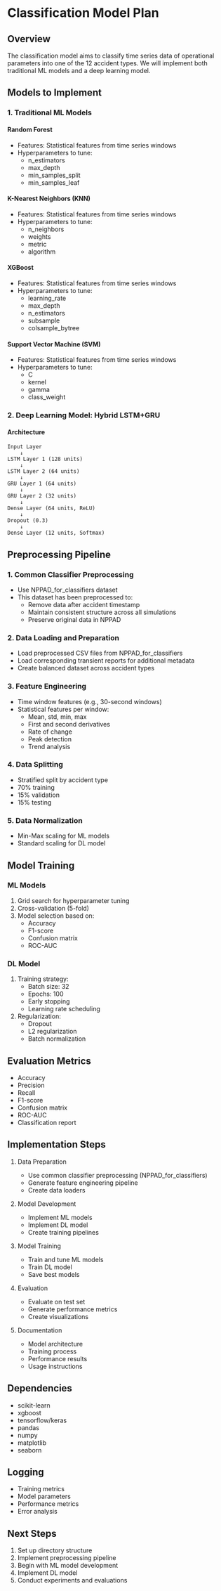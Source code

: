 # Classification Model Plan

## Overview
The classification model aims to classify time series data of operational parameters into one of the 12 accident types. We will implement both traditional ML models and a deep learning model.

## Models to Implement

### 1. Traditional ML Models

#### Random Forest
- Features: Statistical features from time series windows
- Hyperparameters to tune:
  - n_estimators
  - max_depth
  - min_samples_split
  - min_samples_leaf

#### K-Nearest Neighbors (KNN)
- Features: Statistical features from time series windows
- Hyperparameters to tune:
  - n_neighbors
  - weights
  - metric
  - algorithm

#### XGBoost
- Features: Statistical features from time series windows
- Hyperparameters to tune:
  - learning_rate
  - max_depth
  - n_estimators
  - subsample
  - colsample_bytree

#### Support Vector Machine (SVM)
- Features: Statistical features from time series windows
- Hyperparameters to tune:
  - C
  - kernel
  - gamma
  - class_weight

### 2. Deep Learning Model: Hybrid LSTM+GRU

#### Architecture
```
Input Layer
    ↓
LSTM Layer 1 (128 units)
    ↓
LSTM Layer 2 (64 units)
    ↓
GRU Layer 1 (64 units)
    ↓
GRU Layer 2 (32 units)
    ↓
Dense Layer (64 units, ReLU)
    ↓
Dropout (0.3)
    ↓
Dense Layer (12 units, Softmax)
```

## Preprocessing Pipeline

### 1. Common Classifier Preprocessing
- Use NPPAD_for_classifiers dataset
- This dataset has been preprocessed to:
  - Remove data after accident timestamp
  - Maintain consistent structure across all simulations
  - Preserve original data in NPPAD

### 2. Data Loading and Preparation
- Load preprocessed CSV files from NPPAD_for_classifiers
- Load corresponding transient reports for additional metadata
- Create balanced dataset across accident types

### 3. Feature Engineering
- Time window features (e.g., 30-second windows)
- Statistical features per window:
  - Mean, std, min, max
  - First and second derivatives
  - Rate of change
  - Peak detection
  - Trend analysis

### 4. Data Splitting
- Stratified split by accident type
- 70% training
- 15% validation
- 15% testing

### 5. Data Normalization
- Min-Max scaling for ML models
- Standard scaling for DL model

## Model Training

### ML Models
1. Grid search for hyperparameter tuning
2. Cross-validation (5-fold)
3. Model selection based on:
   - Accuracy
   - F1-score
   - Confusion matrix
   - ROC-AUC

### DL Model
1. Training strategy:
   - Batch size: 32
   - Epochs: 100
   - Early stopping
   - Learning rate scheduling
2. Regularization:
   - Dropout
   - L2 regularization
   - Batch normalization

## Evaluation Metrics
- Accuracy
- Precision
- Recall
- F1-score
- Confusion matrix
- ROC-AUC
- Classification report

## Implementation Steps

1. Data Preparation
   - Use common classifier preprocessing (NPPAD_for_classifiers)
   - Generate feature engineering pipeline
   - Create data loaders

2. Model Development
   - Implement ML models
   - Implement DL model
   - Create training pipelines

3. Model Training
   - Train and tune ML models
   - Train DL model
   - Save best models

4. Evaluation
   - Evaluate on test set
   - Generate performance metrics
   - Create visualizations

5. Documentation
   - Model architecture
   - Training process
   - Performance results
   - Usage instructions

## Dependencies
- scikit-learn
- xgboost
- tensorflow/keras
- pandas
- numpy
- matplotlib
- seaborn

## Logging
- Training metrics
- Model parameters
- Performance metrics
- Error analysis

## Next Steps
1. Set up directory structure
2. Implement preprocessing pipeline
3. Begin with ML model development
4. Implement DL model
5. Conduct experiments and evaluations 